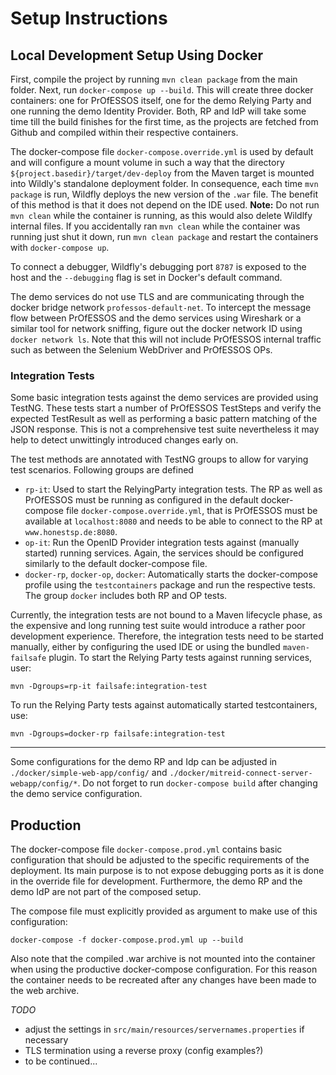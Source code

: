 # Setup Instructions

## Local Development Setup Using Docker

First, compile the project by running `mvn clean package` from the main folder. Next, run `docker-compose up --build`. This will create three docker containers: one for PrOfESSOS itself, one for the demo Relying Party and one running the demo Identity Provider. Both, RP and IdP will take some time till the build finishes for the first time, as the projects are fetched from Github and compiled within their respective containers.

The docker-compose file `docker-compose.override.yml` is used by default and will configure a mount volume in such a way that the directory `${project.basedir}/target/dev-deploy` from the Maven target is mounted into Wildly's standalone deployment folder. In consequence, each time `mvn package` is run, Wildfly deploys the new version of the `.war` file. The benefit of this method is that it does not depend on the IDE used.
**Note:** Do not run `mvn clean` while the container is running, as this would also delete Wildlfy internal files. If you accidentally ran `mvn clean` while the container was running just shut it down, run `mvn clean package` and restart the containers with `docker-compose up`.

To connect a debugger, Wildfly's debugging port `8787` is exposed to the host and the `--debugging` flag is set in Docker's default command.

The demo services do not use TLS and are communicating through the docker bridge network `professos-default-net`. To intercept the message flow between PrOfESSOS and the demo services using Wireshark or a similar tool for network sniffing, figure out the docker network ID using `docker network ls`. Note that this will not include PrOfESSOS internal traffic such as between the Selenium WebDriver and PrOfESSOS OPs.

### Integration Tests

Some basic integration tests against the demo services are provided using TestNG. These tests start a number of PrOfESSOS 
TestSteps and verify the expected TestResult as well as performing a basic pattern matching of the JSON response. This is 
not a comprehensive test suite nevertheless it may help to detect unwittingly introduced changes early on.
 
 The test methods are annotated with TestNG groups to allow for varying test scenarios. Following groups are defined
 
 * `rp-it`: Used to start the RelyingParty integration tests. The RP as well as PrOfESSOS must be
 running as configured in the default docker-compose file `docker-compose.override.yml`, that is PrOfESSOS must be 
 available at `localhost:8080` and needs to be able to connect to the RP at `www.honestsp.de:8080`.
 * `op-it`: Run the OpenID Provider integration tests against (manually started) running services. Again, the services should be
 configured similarly to the default docker-compose file.
 * `docker-rp`, `docker-op`, `docker`: Automatically starts the docker-compose profile using the `testcontainers` package and run 
 the respective tests. The group `docker` includes both RP and OP tests.

Currently, the integration tests are not bound to a Maven lifecycle phase, as the expensive and long running test suite would
introduce a rather poor development experience. Therefore, the integration tests need to be started manually, either by
 configuring the used IDE or using the bundled `maven-failsafe` plugin. To start the Relying Party tests against running services, user:
```
mvn -Dgroups=rp-it failsafe:integration-test
```

To run the Relying Party tests against automatically started testcontainers, use:
```
mvn -Dgroups=docker-rp failsafe:integration-test
```


---

Some configurations for the demo RP and Idp can be adjusted in `./docker/simple-web-app/config/` and `./docker/mitreid-connect-server-webapp/config/*`. Do not forget to run `docker-compose build` after changing the demo service configuration.


## Production

The docker-compose file `docker-compose.prod.yml` contains basic configuration that should be adjusted to the specific requirements of the deployment. Its main purpose is to not expose debugging ports as it is done in the override file for development. Furthermore, the demo RP and the demo IdP are not part of the composed setup.

The compose file must explicitly provided as argument to make use of this configuration:
```
docker-compose -f docker-compose.prod.yml up --build
```
Also note that the compiled .war archive is not mounted into the container when using the productive docker-compose configuration. For this reason the container needs to be recreated after any changes have been made to the web archive.

*TODO*
- adjust the settings in `src/main/resources/servernames.properties` if necessary
- TLS termination using a reverse proxy (config examples?)
- to be continued...

